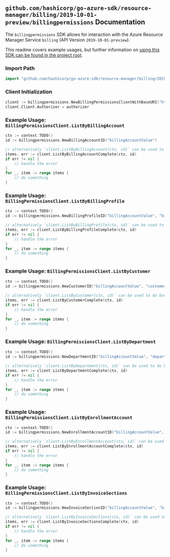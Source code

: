 
## `github.com/hashicorp/go-azure-sdk/resource-manager/billing/2019-10-01-preview/billingpermissions` Documentation

The `billingpermissions` SDK allows for interaction with the Azure Resource Manager Service `billing` (API Version `2019-10-01-preview`).

This readme covers example usages, but further information on [using this SDK can be found in the project root](https://github.com/hashicorp/go-azure-sdk/tree/main/docs).

### Import Path

```go
import "github.com/hashicorp/go-azure-sdk/resource-manager/billing/2019-10-01-preview/billingpermissions"
```


### Client Initialization

```go
client := billingpermissions.NewBillingPermissionsClientWithBaseURI("https://management.azure.com")
client.Client.Authorizer = authorizer
```


### Example Usage: `BillingPermissionsClient.ListByBillingAccount`

```go
ctx := context.TODO()
id := billingpermissions.NewBillingAccountID("billingAccountValue")

// alternatively `client.ListByBillingAccount(ctx, id)` can be used to do batched pagination
items, err := client.ListByBillingAccountComplete(ctx, id)
if err != nil {
	// handle the error
}
for _, item := range items {
	// do something
}
```


### Example Usage: `BillingPermissionsClient.ListByBillingProfile`

```go
ctx := context.TODO()
id := billingpermissions.NewBillingProfileID("billingAccountValue", "billingProfileValue")

// alternatively `client.ListByBillingProfile(ctx, id)` can be used to do batched pagination
items, err := client.ListByBillingProfileComplete(ctx, id)
if err != nil {
	// handle the error
}
for _, item := range items {
	// do something
}
```


### Example Usage: `BillingPermissionsClient.ListByCustomer`

```go
ctx := context.TODO()
id := billingpermissions.NewCustomerID("billingAccountValue", "customerValue")

// alternatively `client.ListByCustomer(ctx, id)` can be used to do batched pagination
items, err := client.ListByCustomerComplete(ctx, id)
if err != nil {
	// handle the error
}
for _, item := range items {
	// do something
}
```


### Example Usage: `BillingPermissionsClient.ListByDepartment`

```go
ctx := context.TODO()
id := billingpermissions.NewDepartmentID("billingAccountValue", "departmentValue")

// alternatively `client.ListByDepartment(ctx, id)` can be used to do batched pagination
items, err := client.ListByDepartmentComplete(ctx, id)
if err != nil {
	// handle the error
}
for _, item := range items {
	// do something
}
```


### Example Usage: `BillingPermissionsClient.ListByEnrollmentAccount`

```go
ctx := context.TODO()
id := billingpermissions.NewEnrollmentAccountID("billingAccountValue", "enrollmentAccountValue")

// alternatively `client.ListByEnrollmentAccount(ctx, id)` can be used to do batched pagination
items, err := client.ListByEnrollmentAccountComplete(ctx, id)
if err != nil {
	// handle the error
}
for _, item := range items {
	// do something
}
```


### Example Usage: `BillingPermissionsClient.ListByInvoiceSections`

```go
ctx := context.TODO()
id := billingpermissions.NewInvoiceSectionID("billingAccountValue", "billingProfileValue", "invoiceSectionValue")

// alternatively `client.ListByInvoiceSections(ctx, id)` can be used to do batched pagination
items, err := client.ListByInvoiceSectionsComplete(ctx, id)
if err != nil {
	// handle the error
}
for _, item := range items {
	// do something
}
```

